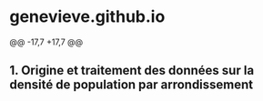 # genevieve.github.io
@@ -17,7 +17,7 @@
## 1. Origine et traitement des données sur la densité de population par arrondissement
